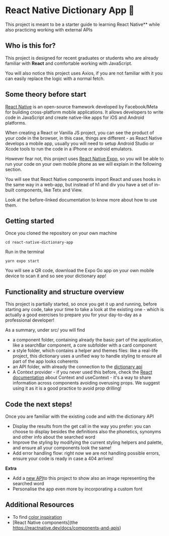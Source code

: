 # React Native Dictionary App 📖

This project is meant to be a starter guide to learning React Native** while also practicing working with external APIs

## Who is this for?

This project is designed for recent graduates or students who are already familiar with **React** and comfortable working with JavaScript.

You will also notice this project uses Axios, if you are not familiar with it you can easily replace the logic with a normal fetch.

## Some theory before start 

[React Native](https://reactnative.dev/docs/getting-started) is an open-source framework developed by Facebook/Meta for building cross-platform mobile applications. It allows developers to write code in JavaScript and create native-like apps for iOS and Android platforms. 

When creating a React or Vanilla JS project, you can see the product of your code in the browser, in this case, things are different - as React Native develops a mobile app, usually you will need to setup Android Studio or Xcode tools to run the code in a iPhone or android emulators.

However fear not, this project uses [React Native Expo](https://reactnative.dev/docs/environment-setup), so you will be able to run your code on your own mobile phone as we will explain in the following section.

You will see that React Native components import React and uses hooks in the same way in a web-app, but instead of h1 and div you have a set of in-built components, like Tetx and View.

Look at the before-linked documentation to know more about how to use them.

## Getting started

Once you cloned the repository on your own machine

`cd react-native-dictionary-app`

Run in the terminal

`yarn expo start`

You will see a QR code, download the Expo Go app on your own mobile device to scan it and so see your dictionary app!

## Functionality and structure overview

This project is partially started, so once you get it up and running, before starting any code, take your time to take a look at the existing one - which is actually a good exercises to prepare you for your day-to-day as a professional developer!

As a summary, under src/ you will find

* a component folder, containing already the basic part of the application, like a searchBar component, a core subfolder with a card component
* a style folder, which contains a helper and themes files: like a real-life project, this dictionary uses a unified way to handle styling to ensure all part of the app looks coherents
* an API folder, with already the connection to the [dictionary api](https://dictionaryapi.dev/)
* A Context provider - if you never used this before, check the [React documentation](https://react.dev/learn/passing-data-deeply-with-context) about Context and useContext - it's a way to share information across components avoiding overusing props. We suggest using it as it is a good practice to avoid prop drilling! 
  
## Code the next steps!

Once you are familiar with the existing code and with the dictionary API

* Display the results from the get call in the way you prefer: you can choose to display besides the definitions also the phonetics, synonyms and other info about the searched word
* Improve the styling by modifying the current styling helpers and palette, and ensure all your components look the same! 
* Add error handling flow: right now we are not handling possible errors, ensure your code is ready in case a 404 arrives!

**Extra**

* Add a [new API](https://www.pexels.com/api/documentation/)to this project to show also an image representing the searched word
* Personalise the app even more by incorporating a custom font


## Additional Resources

* To find [color inspiration](https://colorhunt.co/)
* [React Native components](the https://reactnative.dev/docs/components-and-apis)
  
